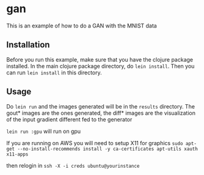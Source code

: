 <!--- Licensed to the Apache Software Foundation (ASF) under one -->
<!--- or more contributor license agreements.  See the NOTICE file -->
<!--- distributed with this work for additional information -->
<!--- regarding copyright ownership.  The ASF licenses this file -->
<!--- to you under the Apache License, Version 2.0 (the -->
<!--- "License"); you may not use this file except in compliance -->
<!--- with the License.  You may obtain a copy of the License at -->

<!---   http://www.apache.org/licenses/LICENSE-2.0 -->

<!--- Unless required by applicable law or agreed to in writing, -->
<!--- software distributed under the License is distributed on an -->
<!--- "AS IS" BASIS, WITHOUT WARRANTIES OR CONDITIONS OF ANY -->
<!--- KIND, either express or implied.  See the License for the -->
<!--- specific language governing permissions and limitations -->
<!--- under the License. -->

# gan

This is an example of how to do a GAN with the MNIST data

## Installation

Before you run this example, make sure that you have the clojure package installed.
In the main clojure package directory, do `lein install`. Then you can run
`lein install` in this directory.


## Usage

Do `lein run` and the images generated will be in the `results` directory. The gout* images are the ones generated, the diff* images are the visualization of the input gradient different fed to the generator

`lein run :gpu` will run on gpu

If you are running on AWS you will need to setup X11 for graphics
`sudo apt-get --no-install-recommends install -y ca-certificates apt-utils xauth x11-apps`

then relogin in `ssh -X -i creds ubuntu@yourinstance`


